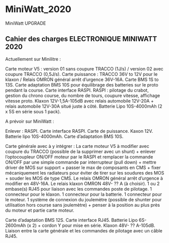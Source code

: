 # MiniWatt_2020
MiniWatt UPGRADE

## Cahier des charges ELECTRONIQUE MINIWATT 2020 

Actuellement sur Minilitre :
 
 Carte moteur V5 : version 01 sans coupure TRACCO (1J/s) / version 02 avec coupure
TRACCO (0,5J/s). 
 Carte puissance : TRACCO 36V to 12V pour le klaxon / Relais OMRON général arrêt
d’urgence 36V-16A. 
Carte BMS 1S to 13S.
Carte adaptation BMS 10S pour équilibrage des batteries sur le proto pendant la course.
Carte interface RASPI.
RASPI : pilotage du crabot, gestion du chrono course, du nombre de tours, coupure vitesse, 
affichage vitesse proto.
Klaxon 12V-1,5A-105dB avec relais automobile 12V-20A + relais automobile 12V-30A situé 
juste à côté.
Batterie Lipo 10S-4000mAh (2 x 5S en série sous 1 pack). 

A prévoir sur MiniWatt :
 
 Enlever :
 RASPI.
 Carte interface RASPI.
 Carte de puissance.
 Kaxon 12V.
 Batterie lipo 10S-4000mAh.
 Carte d’adaptation BMS 10S. 

 Carte générale avec à y intégrer : 
 La carte moteur V5 à modifier avec coupure du TRACCO (possible de la
supprimer avec un shunt) + enlever l’optocoupleur ON/OFF moteur par le
RASPI et remplacer la commande ON/OFF par une simple commande par
interrupteur (pull down) + mettre driver de MOS sur support + passer le max
de composants en CMS + fixer mécaniquement les radiateurs pour éviter de
tirer sur les soudures des MOS + souder les MOS de type CMS. 
 Le relais OMRON général arrêt d’urgence à modifier en 48V-16A.
 Le relais klaxon OMRON 48V- ?? A (à choisir).
 1 ou 2 embase(s) RJ45 pour liaison avec les commandes poste de pilotage.
 1 connecteur pour le klaxon.
 1 connecteur pour la batterie.
 1 connecteur pour le moteur.
 1 système de connexion du joulemètre (possible de shunter pour utilisation 
hors course sans joulemètre) + penser à la position au plus près du moteur et
partie carte moteur. 

 Carte d’adaptation BMS 12S.
 Carte interface RJ45.
 Batterie Lipo 6S-2600mAh (x 2) + cordon Y pour mise en série.
 Klaxon 48V- ?? A-105dB.
 Liaison entre la carte générale et les commandes de pilotage avec un câble RJ45. 
  
